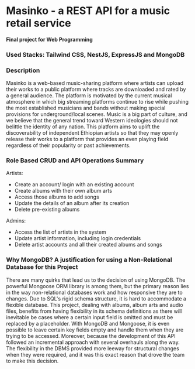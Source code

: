 # Masinko - a REST API for a music retail service
**Final project for Web Programming**
### Used Stacks: Tailwind CSS, NestJS, ExpressJS and MongoDB

### Description
Masinko is a web-based music-sharing platform where artists can upload their works to a public platform where tracks are downloaded and rated by a general audience. The platform is motivated by the current musical atmosphere in which big streaming platforms continue to rise while pushing the most established musicians and bands without making special provisions for underground/local scenes. Music is a big part of culture, and we believe that the general trend toward Western
ideologies should not belittle the identity of any nation. This platform aims to uplift the discoverability of independent Ethiopian artists so that they may openly release their works to a platform that provides an even playing field regardless of their popularity or past achievements.
### Role Based CRUD and API Operations Summary

Artists:
- Create an account/ login with an existing account
- Create albums with their own album arts
- Access those albums to add songs
- Update the details of an album after its creation
- Delete pre-existing albums

Admins:
- Access the list of artists in the system
- Update artist information, including login credentials
- Delete artist accounts and all their created albums and songs


### Why MongoDB? A justification for using a Non-Relational Database for this Project
There are many quirks that lead us to the decision of using MongoDB. The powerful Mongoose ORM library is among them, but the primary reason lies in the way non-relational databases work and how responsive they are to changes. Due to SQL's rigid schema structure, it is hard to accommodate a flexible database. This project, dealing with albums, album arts and audio files, benefits from having flexibility in its schema definitions as there will inevitable be cases where a certain input field is omitted and must be replaced by a placeholder. With MongoDB and Mongoose, it is even possible to leave certain key fields empty and handle them when they are trying to be accessed. Moreover, because the development of this API followed an incremental approach with several overhauls along the way. The flexibility in the DBMS provided more leeway for structural changes when they were required, and it was this exact reason that drove the team to make this decision.
